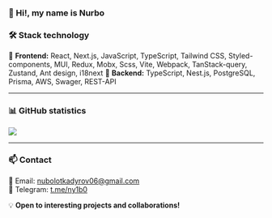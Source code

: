 ### 👋 Hi!, my name is Nurbo

### 🛠️ Stack technology

🔹 **Frontend:** React, Next.js, JavaScript, TypeScript, Tailwind CSS, Styled-components, MUI, Redux, Mobx, Scss, Vite, Webpack, TanStack-query, Zustand, Ant design, i18next
🔹 **Backend:** TypeScript, Nest.js, PostgreSQL, Prisma, AWS, Swager, REST-API

---

### 📊 GitHub statistics

[![](https://github-readme-stats.vercel.app/api/top-langs/?username=nyrb0&layout=compact&theme=radical)](https://github.com/anuraghazra/github-readme-stats)

---

### 📫 Contact

📧 Email: [nubolotkadyrov06@gmail.com](mailto:nubolotkadyrov06@gmail.com)  
💼 Telegram: [t.me/ny1b0](t.me/ny1b0)

💡 **Open to interesting projects and collaborations!**
